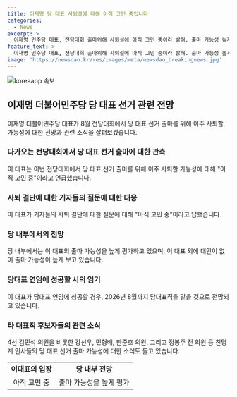 ```yaml
---
title: 이재명 당 대표 사퇴설에 대해 아직 고민 중입니다
categories:
  - News
excerpt: >
  이재명 민주당 대표, 전당대회 출마위해 사퇴설에 아직 고민 중이라 밝혀. 출마 가능성 높게 점치지만 대북송금 의혹 관련 추가 기소 변수로 작용. 당 내 대안 부재로 당대표 연임 시 2026년 8월까지 맡게 될 수 있음. 4선 김민석 의원 최고위원 도전, 친명계 인사들의 출마 설도 돌고 있음.
feature_text: >
  이재명 민주당 대표, 전당대회 출마위해 사퇴설에 아직 고민 중이라 밝혀. 출마 가능성 높게 점치지만 대북송금 의혹 관련 추가 기소 변수로 작용. 당 내 대안 부재로 당대표 연임 시 2026년 8월까지 맡게 될 수 있음. 4선 김민석 의원 최고위원 도전, 친명계 인사들의 출마 설도 돌고 있음.
image: 'https://newsdao.kr/res/images/meta/newsdao_breakingnews.jpg'
---
```


<p><img src="https://newsdao.kr/res/images/meta/newsdao_breakingnews.jpg" alt="koreaapp 속보" /></p>

<h2 data-ke-size="size26">이재명 더불어민주당 당 대표 선거 관련 전망</h2>

<p data-ke-size="size16">이재명 더불어민주당 대표가 8월 전당대회에서 당 대표 선거 출마를 위해 이주 사퇴할 가능성에 대한 전망과 관련 소식을 살펴보겠습니다.</p>

<h3>다가오는 전당대회에서 당 대표 선거 출마에 대한 관측</h3>

<p data-ke-size="size16">이 대표는 이번 전당대회에서 당 대표 선거 출마를 위해 이주 사퇴할 가능성에 대해 "아직 고민 중"이라고 언급했습니다.</p>

<h3>사퇴 결단에 대한 기자들의 질문에 대한 대응</h3>

<p data-ke-size="size16">이 대표가 기자들의 사퇴 결단에 대한 질문에 대해 "아직 고민 중"이라고 답했습니다. </p>

<h3>당 내부에서의 전망</h3>

<p data-ke-size="size16">당 내부에서는 이 대표의 출마 가능성을 높게 평가하고 있으며, 이 대표 외에 대안이 없어 출마 가능성이 높게 보고 있습니다.</p>

<h3>당대표 연임에 성공할 시의 임기</h3>

<p data-ke-size="size16">이 대표가 당대표 연임에 성공할 경우, 2026년 8월까지 당대표직을 맡을 것으로 전망되고 있습니다.</p>

<h3>타 대표직 후보자들의 관련 소식</h3>

<p data-ke-size="size16">4선 김민석 의원을 비롯한 강선우, 민형배, 한준호 의원, 그리고 정봉주 전 의원 등 친명계 인사들의 당 대표 선거 출마 가능성에 대한 소식도 돌고 있습니다.</p>

<table>
    <tr>
        <td style="text-align: center; height: 17px;"><b>이대표의 입장</b></td>
        <td style="text-align: center; height: 17px;"><b>당 내부 전망</b></td>
    </tr>
    <tr>
        <td style="text-align: center;">아직 고민 중</td>
        <td style="text-align: center;">출마 가능성을 높게 평가</td>
    </tr>
</table>

